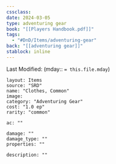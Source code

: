 ```yaml
---
cssclass: 
date: 2024-03-05
type: adventuring gear
book: "[[Players Handbook.pdf]]"
tags:
  - "#DnD/Items/adventuring-gear"
back: "[[adventuring gear]]"
stablock: inline
---
```

Last Modified: (mday:: `= this.file.mday`)


```statblock
layout: Items
source: "SRD"
name: "Clothes, Common"
image: 
category: "Adventuring Gear"
cost: "1.0 ep"
rarity: "common"

ac: ""

damage: ""
damage_type: ""
properties: ""

description: ""
```